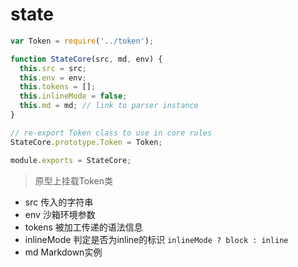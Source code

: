 # state

```js
var Token = require('../token');

function StateCore(src, md, env) {
  this.src = src;
  this.env = env;
  this.tokens = [];
  this.inlineMode = false;
  this.md = md; // link to parser instance
}

// re-export Token class to use in core rules
StateCore.prototype.Token = Token;

module.exports = StateCore;
```

> 原型上挂载Token类

- src 传入的字符串
- env 沙箱环境参数
- tokens 被加工传递的语法信息
- inlineMode 判定是否为inline的标识 `inlineMode ? block : inline`
- md Markdown实例